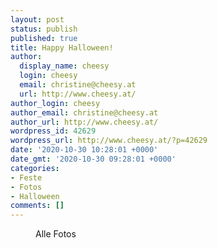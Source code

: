 ```yaml
---
layout: post
status: publish
published: true
title: Happy Halloween!
author:
  display_name: cheesy
  login: cheesy
  email: christine@cheesy.at
  url: http://www.cheesy.at/
author_login: cheesy
author_email: christine@cheesy.at
author_url: http://www.cheesy.at/
wordpress_id: 42629
wordpress_url: http://www.cheesy.at/?p=42629
date: '2020-10-30 10:28:01 +0000'
date_gmt: '2020-10-30 09:28:01 +0000'
categories:
- Feste
- Fotos
- Halloween
comments: []
---
```

<!-- wp:image {"id":42621,"linkDestination":"custom"} -->
<figure class="wp-block-image"><a href="http://www.cheesy.at/fotos/events/2016-2020/2020-2/halloween-2020/"><img src="{% link _fotos/events/2016-2020/2020-2/halloween-2020/Undead-Bride-001.jpg %}" alt="" class="wp-image-42621"></a><br>
<figcaption>Alle Fotos</figcaption>
</figure>
<!-- /wp:image -->
